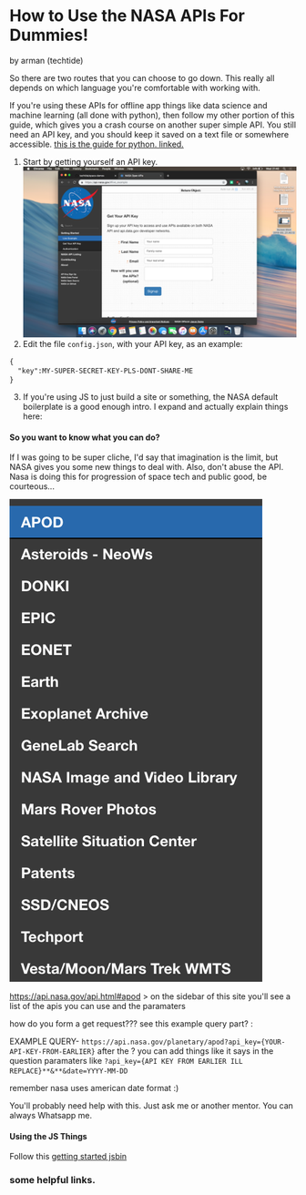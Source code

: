 # How to Use the NASA APIs For Dummies!
by arman (techtide)

So there are two routes that you can choose to go down. This really all depends on which language you're comfortable with working with. 

If you're using these APIs for offline app things like data science and machine learning (all done with python), then follow my other portion of this guide, which gives you a crash course on another super simple API. You still need an API key, and you should keep it saved on a text file or somewhere accessible. [this is the  guide for python. linked.](https://github.com/techtide/space-demos/blob/master/data-science.md)

1. Start by getting yourself an API key.
![alt text](https://github.com/techtide/space-demos/blob/master/tut1.png?raw=true)
2. Edit the file ``config.json``, with your API key, as an example:
```
{
  "key":MY-SUPER-SECRET-KEY-PLS-DONT-SHARE-ME
}
```
3. If you're using JS to just build a site or something, the NASA default boilerplate is a good enough intro. I expand and actually explain things here:

#### So you want to know what you can do?
If I was going to be super cliche, I'd say that imagination is the limit, but NASA gives you some new things to deal with. Also, don't abuse the API. Nasa is doing this for progression of space tech and public good, be courteous...

![list of apis](https://github.com/techtide/space-demos/blob/master/apilist.png?raw=true)

https://api.nasa.gov/api.html#apod > on the sidebar of this site you'll see a list of the apis you can use and the paramaters

how do you form a get request???
see this example query part? :

EXAMPLE QUERY-
``https://api.nasa.gov/planetary/apod?api_key={YOUR-API-KEY-FROM-EARLIER}``
after the ? you can add things like it says in the question paramaters like ``?api_key={API KEY FROM EARLIER ILL REPLACE}**&**&date=YYYY-MM-DD``

remember nasa uses american date format :)

You'll probably need help with this. Just ask me or another mentor. You can always Whatsapp me.

#### Using the JS Things
Follow this [getting started jsbin](https://api.nasa.gov/index.html#live_example)

### some helpful links.
